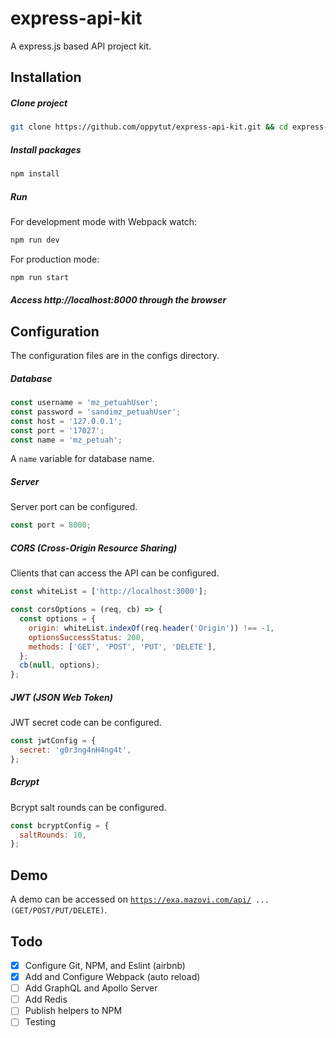 # express-api-kit
A express.js based API project kit. 

## Installation
##### Clone project
```bash
git clone https://github.com/oppytut/express-api-kit.git && cd express-api-kit
```
##### Install packages
```bash
npm install
```
##### Run
For development mode with Webpack watch:
```bash
npm run dev
```
For production mode:
```bash
npm run start
```
##### Access http://localhost:8000 through the browser

## Configuration
The configuration files are in the configs directory.
##### Database
```javascript
const username = 'mz_petuahUser';
const password = 'sandimz_petuahUser';
const host = '127.0.0.1';
const port = '17027';
const name = 'mz_petuah';
```
A <code>name</code> variable for database name.
##### Server
Server port can be configured.
```javascript
const port = 8000;
```
##### CORS (Cross-Origin Resource Sharing)
Clients that can access the API can be configured.
```javascript
const whiteList = ['http://localhost:3000'];

const corsOptions = (req, cb) => {
  const options = {
    origin: whiteList.indexOf(req.header('Origin')) !== -1,
    optionsSuccessStatus: 200,
    methods: ['GET', 'POST', 'PUT', 'DELETE'],
  };
  cb(null, options);
};
```
##### JWT (JSON Web Token)
JWT secret code can be configured.
```javascript
const jwtConfig = {
  secret: 'g0r3ng4nH4ng4t',
};
```
##### Bcrypt
Bcrypt salt rounds can be configured.
```javascript
const bcryptConfig = {
  saltRounds: 10,
};
```

## Demo
A demo can be accessed on <code>https://exa.mazovi.com/api/ ... (GET/POST/PUT/DELETE)</code>.

## Todo
- [x] Configure Git, NPM, and Eslint (airbnb)
- [x] Add and Configure Webpack (auto reload)
- [ ] Add GraphQL and Apollo Server
- [ ] Add Redis
- [ ] Publish helpers to NPM
- [ ] Testing
